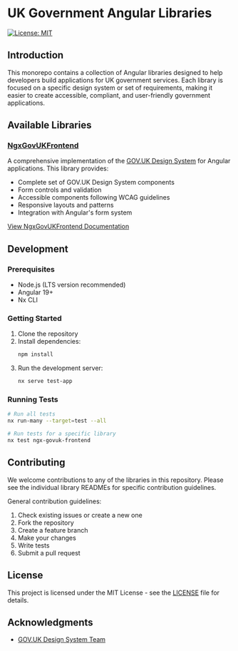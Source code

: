 # UK Government Angular Libraries

[![License: MIT](https://img.shields.io/badge/License-MIT-yellow.svg)](https://opensource.org/licenses/MIT)

## Introduction

This monorepo contains a collection of Angular libraries designed to help developers build applications for UK government services. Each library is focused on a specific design system or set of requirements, making it easier to create accessible, compliant, and user-friendly government applications.

## Available Libraries

### [NgxGovUKFrontend](libs/ngx-govuk-frontend/README.md)

A comprehensive implementation of the [GOV.UK Design System](https://design-system.service.gov.uk/) for Angular applications. This library provides:

- Complete set of GOV.UK Design System components
- Form controls and validation
- Accessible components following WCAG guidelines
- Responsive layouts and patterns
- Integration with Angular's form system

[View NgxGovUKFrontend Documentation](https://jonnyheavey.github.io/ngx-govuk-frontend)

## Development

### Prerequisites

- Node.js (LTS version recommended)
- Angular 19+
- Nx CLI

### Getting Started

1. Clone the repository
2. Install dependencies:
   ```bash
   npm install
   ```
3. Run the development server:
   ```bash
   nx serve test-app
   ```

### Running Tests

```bash
# Run all tests
nx run-many --target=test --all

# Run tests for a specific library
nx test ngx-govuk-frontend
```

## Contributing

We welcome contributions to any of the libraries in this repository. Please see the individual library READMEs for specific contribution guidelines.

General contribution guidelines:

1. Check existing issues or create a new one
2. Fork the repository
3. Create a feature branch
4. Make your changes
5. Write tests
6. Submit a pull request

## License

This project is licensed under the MIT License - see the [LICENSE](LICENSE) file for details.

## Acknowledgments

- [GOV.UK Design System Team](https://design-system.service.gov.uk/get-started/team/)
